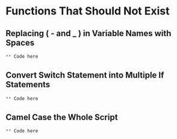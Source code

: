 # Functions That Should Not Exist

## Replacing ( - and _ ) in Variable Names with Spaces

```powershell
** Code here
```

## Convert Switch Statement into Multiple If Statements

```powershell
** Code here
```

## Camel Case the Whole Script

```powershell
** Code here
```
